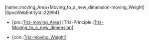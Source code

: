 ﻿---
type: TrizContradiction
aliases:
- moving_Area+Moving_to_a_new_dimension-moving_Weight
license: CC BY-SA 4.0
copyright: https://github.com/SpocWeb
IsDeleted: false
IsReadOnly: false
Confidential: public
tags: 
- Triz/Contradiction
---
[name::moving_Area+Moving_to_a_new_dimension-moving_Weight]
[SpocWebEntityId::22994]
+ [pro::[Triz-moving_Area](tech/Triz/Parameter/Triz-moving_Area.md)]
[Triz-Principle::[Triz-Moving_to_a_new_dimension](tech/Triz/Principle/Triz-Moving_to_a_new_dimension.md)]
- [con::[Triz-moving_Weight](tech/Triz/Parameter/Triz-moving_Weight.md)]

